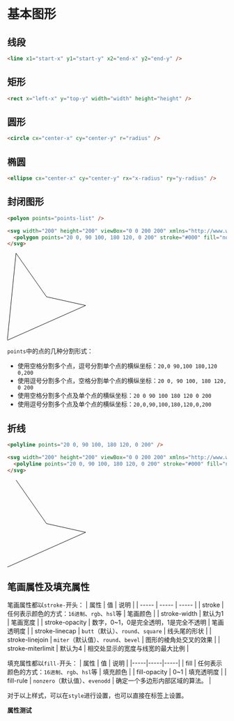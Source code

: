 <script setup>
import SvgStyle from './components/SvgStyle.vue'
</script>
# 基本图形

## 线段

```html
<line x1="start-x" y1="start-y" x2="end-x" y2="end-y" />
```

## 矩形

```html
<rect x="left-x" y="top-y" width="width" height="height" />
```

## 圆形

```html
<circle cx="center-x" cy="center-y" r="radius" />
```

## 椭圆

```html
<ellipse cx="center-x" cy="center-y" rx="x-radius" ry="y-radius" />
```

## 封闭图形

```html
<polyon points="points-list" />
```

```html
<svg width="200" height="200" viewBox="0 0 200 200" xmlns="http://www.w3.org/2000/svg">
  <polygon points="20 0, 90 100, 180 120, 0 200" stroke="#000" fill="none" />
</svg>
```

<div class="demo">
  <svg width="200" height="200" viewBox="0 0 200 200" xmlns="http://www.w3.org/2000/svg">
    <polygon points="20,0 90,100 180,120 0,200" stroke="#000" fill="none" />
  </svg>
</div>


`points`中的点的几种分割形式：

- 使用空格分割多个点，逗号分割单个点的横纵坐标：`20,0 90,100 180,120 0,200`
- 使用逗号分割多个点，空格分割单个点的横纵坐标：`20 0, 90 100, 180 120, 0 200`
- 使用空格分割多个点及单个点的横纵坐标：`20 0 90 100 180 120 0 200`
- 使用逗号分割多个点及单个点的横纵坐标：`20,0,90,100,180,120,0,200`

## 折线

```html
<polyline points="20 0, 90 100, 180 120, 0 200" />
```

```html
<svg width="200" height="200" viewBox="0 0 200 200" xmlns="http://www.w3.org/2000/svg">
  <polyline points="20 0, 90 100, 180 120, 0 200" stroke="#000" fill="none" />
</svg>
```

<div class="demo">
  <svg width="200" height="200" viewBox="0 0 200 200" xmlns="http://www.w3.org/2000/svg">
    <polyline points="20 0, 90 100, 180 120, 0 200" stroke="#000" fill="none" />
  </svg>
</div>

## 笔画属性及填充属性

笔画属性都以`stroke-`开头：
| 属性  | 值   | 说明  |
| ----- | ----- | ----- |
|  stroke   |  任何表示颜色的方式：`16进制`、`rgb`、`hsl`等   |   笔画颜色  |
|   stroke-width  |   默认为1  |  笔画宽度   |
|   stroke-opacity  |  数字，0~1，0是完全透明，1是完全不透明   |  笔画透明度   |
|   stroke-linecap  |   `butt`（默认）、`round`、`square`  |   线头尾的形状  |
|   stroke-linejoin  |   `miter`（默认值）、`round`、`bevel`  |  图形的棱角处交叉的效果   |
|   stroke-miterlimit  |   默认为4  |  相交处显示的宽度与线宽的最大比例   |

填充属性都以`fill-`开头：
| 属性  | 值   | 说明  |
|-----|-----|-----|
|   fill  |  任何表示颜色的方式：`16进制`、`rgb`、`hsl`等   |   填充颜色  |
|   fill-opacity  |  0~1   |  填充透明度   |
|   fill-rule  |  `nonzero`（默认值）、`evenodd`   |  确定一个多边形内部区域的算法。   |

对于以上样式，可以在`style`进行设置，也可以直接在标签上设置。

**属性测试**

<div class="demo">
  <SvgStyle />
</div>
